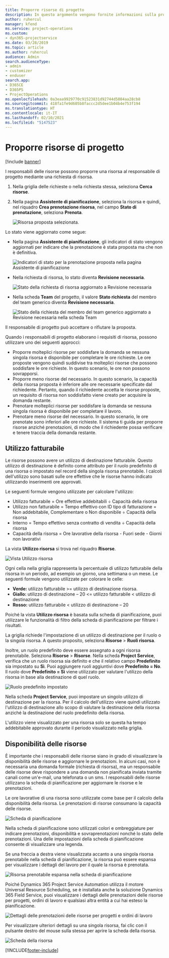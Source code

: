 ```yaml
---
title: Proporre risorse di progetto
description: In questo argomento vengono fornite informazioni sulla proposta delle risorse di progetto.
author: ruhercul
manager: kfend
ms.service: project-operations
ms.custom:
- dyn365-projectservice
ms.date: 03/28/2019
ms.topic: article
ms.author: ruhercul
audience: Admin
search.audienceType:
- admin
- customizer
- enduser
search.app:
- D365CE
- D365PS
- ProjectOperations
ms.openlocfilehash: 0a3eaa9929770c91523831d92744d5084aa28cb8
ms.sourcegitcommit: 418fa1fe9d605b8faccc2d5dee1b04b4e753f194
ms.translationtype: HT
ms.contentlocale: it-IT
ms.lasthandoff: 02/10/2021
ms.locfileid: "5147523"
---
```

# <a name="propose-project-resources"></a>Proporre risorse di progetto

[!include [banner](../includes/psa-now-project-operations.md)]

I responsabili delle risorse possono proporre una risorsa al responsabile di progetto mediante una richiesta di risorsa.

1. Nella griglia delle richieste o nella richiesta stessa, seleziona **Cerca risorse**.
2. Nella pagina **Assistente di pianificazione**, seleziona la risorsa e quindi, nel riquadro **Crea prenotazione risorsa**, nel campo **Stato di prenotazione**, seleziona **Prenota**.

    ![Risorsa proposta selezionata.](media/Resource-Management-image62.png)

Lo stato viene aggiornato come segue:

- Nella pagina **Assistente di pianificazione**, gli indicatori di stato vengono aggiornati per indicare che la prenotazione è stata proposta ma che non è definitiva.

    ![Indicatori di stato per la prenotazione proposta nella pagina Assistente di pianificazione](media/Resource-Management-image63.png)

- Nella richiesta di risorsa, lo stato diventa **Revisione necessaria**.

    ![Stato della richiesta di risorsa aggiornato a Revisione necessaria](media/Resource-Management-image64.png)

- Nella scheda **Team** del progetto, il valore **Stato richiesta** del membro del team generico diventa **Revisione necessaria**.

    ![Stato della richiesta del membro del team generico aggiornato a Revisione necessaria nella scheda Team](media/Resource-Management-image48.png)

Il responsabile di progetto può accettare o rifiutare la proposta.

Quando i responsabili di progetto elaborano i requisiti di risorsa, possono utilizzare uno dei seguenti approcci:

- Proporre molteplici risorse per soddisfare la domanda se nessuna singola risorsa è disponibile per completare le ore richieste. Le ore proposte vengono quindi suddivise tra molteplici risorse che possono soddisfare le ore richieste. In questo scenario, le ore non possono sovrapporsi.
- Proporre meno risorse del necessario. In questo scenario, la capacità della risorsa proposta è inferiore alle ore necessarie specificate dal richiedente. Pertanto, quando il richiedente accetta le risorse proposte, un requisito di risorsa non soddisfatto viene creato per acquisire la domanda restante.
- Prenotare molteplici risorse per soddisfare la domanda se nessuna singola risorsa è disponibile per completare il lavoro.
- Prenotare meno risorse del necessario. In questo scenario, le ore prenotate sono inferiori alle ore richieste. Il sistema ti guida per proporre risorse anziché prenotazioni, di modo che il richiedente possa verificare e tenere traccia della domanda restante.

## <a name="billable-utilization"></a>Utilizzo fatturabile

Le risorse possono avere un utilizzo di destinazione fatturabile. Questo utilizzo di destinazione è definito come attributo per il ruolo predefinito di una risorsa o impostato nel record della singola risorsa prenotabile. I calcoli dell'utilizzo sono basati sulle ore effettive che le risorse hanno indicato utilizzando inserimenti ore approvati.

Le seguenti formule vengono utilizzate per calcolare l'utilizzo:

- Utilizzo fatturabile = Ore effettive addebitabili ÷ Capacità della risorsa
- Utilizzo non fatturabile = Tempo effettivo con ID tipo di fatturazione = Non addebitabile, Complementare o Non disponibile ÷ Capacità della risorsa
- Interno = Tempo effettivo senza contratto di vendita ÷ Capacità della risorsa
- Capacità della risorsa = Ore lavorative della risorsa - Fuori sede - Giorni non lavorativi

La vista **Utilizzo risorsa** si trova nel riquadro **Risorse**.

![Vista Utilizzo risorsa](media/Resource-Management-image65.png)

Ogni cella nella griglia rappresenta la percentuale di utilizzo fatturabile della risorsa in un periodo, ad esempio un giorno, una settimana o un mese. Le seguenti formule vengono utilizzate per colorare le celle:

- **Verde:** utilizzo fatturabile \>= utilizzo di destinazione risorsa.
- **Giallo:** utilizzo di destinazione – 20 \<= utilizzo fatturabile \< utilizzo di destinazione
- **Rosso:** utilizzo fatturabile \< utilizzo di destinazione – 20

Poiché la vista **Utilizzo risorsa** è basata sulla scheda di pianificazione, puoi utilizzare le funzionalità di filtro della scheda di pianificazione per filtrare i risultati.

La griglia richiede l'impostazione di un utilizzo di destinazione per il ruolo o la singola risorsa. A questo proposito, seleziona **Risorse** \> **Ruoli risorsa**.

Inoltre, un ruolo predefinito deve essere assegnato a ogni risorsa prenotabile. Seleziona **Risorse** \> **Risorse**. Nella scheda **Project Service**, verifica che un ruolo risorsa sia definito e che il relativo campo **Predefinito** sia impostato su **Sì**. Puoi aggiungere ruoli aggiuntivi dove **Predefinito = No**. Il ruolo dove **Predefinito = Sì** viene utilizzato per valutare l'utilizzo della risorsa in base alla destinazione di quel ruolo.

![Ruolo predefinito impostato](media/Resource-Management-image67.png)

Nella scheda **Project Service**, puoi impostare un singolo utilizzo di destinazione per la risorsa. Per il calcolo dell'utilizzo viene quindi utilizzato l'utilizzo di destinazione allo scopo di valutare la destinazione della risorsa anziché la destinazione del ruolo predefinito della risorsa.

L'utilizzo viene visualizzato per una risorsa solo se questa ha tempo addebitabile approvato durante il periodo visualizzato nella griglia.

## <a name="resource-availability"></a>Disponibilità delle risorse

È importante che i responsabili delle risorse siano in grado di visualizzare la disponibilità delle risorse e aggiornare le prenotazioni. In alcuni casi, non è necessaria una domanda formale (richiesta di risorsa), ma un responsabile delle risorse deve rispondere a una domanda non pianificata inviata tramite canali come un'e-mail, una telefonata o un sms. I responsabili delle risorse utilizzano la scheda di pianificazione per aggiornare le risorse e le prenotazioni.

Le ore lavorative di una risorsa sono utilizzate come base per il calcolo della disponibilità della risorsa. Le prenotazioni di risorse consumano la capacità delle risorse.

![Scheda di pianificazione](media/Resource-Management-image68.png)

Nella scheda di pianificazione sono utilizzati colori e ombreggiature per indicare prenotazioni, disponibilità e sovraprenotazioni nonché lo stato delle prenotazioni. Una delle impostazioni della scheda di pianificazione consente di visualizzare una legenda.

Se una freccia a destra viene visualizzata accanto a una singola risorsa prenotabile nella scheda di pianificazione, la risorsa può essere espansa per visualizzare i dettagli del lavoro per il quale la risorsa è prenotata.

![Risorsa prenotabile espansa nella scheda di pianificazione](media/Resource-Management-image69.png)

Poiché Dynamics 365 Project Service Automation utilizza il motore Universal Resource Scheduling, se è installata anche la soluzione Dynamics 365 Field Service, puoi visualizzare i dettagli delle prenotazioni delle risorse per progetti, ordini di lavoro e qualsiasi altra entità a cui hai esteso la pianificazione.

![Dettagli delle prenotazioni delle risorse per progetti e ordini di lavoro](media/Resource-Management-image70.png)

Per visualizzare ulteriori dettagli su una singola risorsa, fai clic con il pulsante destro del mouse sulla stessa per aprire la scheda della risorsa.

![Scheda della risorsa](media/Resource-Management-image71.png)


[!INCLUDE[footer-include](../includes/footer-banner.md)]